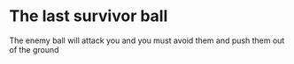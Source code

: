 # The last survivor ball
 The enemy ball will attack you and you must avoid them and push them out of the ground
